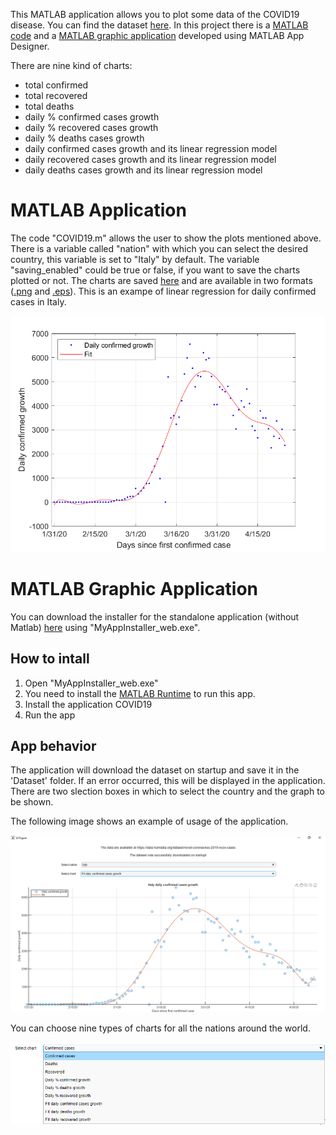 This MATLAB application allows you to plot some data of the COVID19 disease. You can find the dataset [here](https://data.humdata.org/dataset/novel-coronavirus-2019-ncov-cases). In this project there is a [MATLAB code](https://github.com/MatteoOrlandini/COVID19/blob/master/COVID19.m) and a [MATLAB graphic application](https://github.com/MatteoOrlandini/COVID19/blob/master/COVID19_App.mlapp) developed using MATLAB App Designer. 

There are nine kind of charts:
* total confirmed
* total recovered
* total deaths
* daily % confirmed cases growth
* daily % recovered cases growth
* daily % deaths cases growth
* daily confirmed cases growth and its linear regression model
* daily recovered cases growth and its linear regression model
* daily deaths cases growth and its linear regression model

# MATLAB Application
The code "COVID19.m" allows the user to show the plots mentioned above. There is a variable called "nation" with which you can select the desired country, this variable is set to "Italy" by default. The variable "saving_enabled" could be true or false, if you want to save the charts plotted or not. The charts are saved [here](https://github.com/MatteoOrlandini/COVID19/tree/master/Charts) and are available in two formats ([.png](https://github.com/MatteoOrlandini/COVID19/tree/master/Charts/PNG) and [.eps](https://github.com/MatteoOrlandini/COVID19/tree/master/Charts/EPS)). 
This is an exampe of linear regression for daily confirmed cases in Italy.

![](https://raw.githubusercontent.com/MatteoOrlandini/COVID19/master/Charts/PNG/Italy%20daily%20confirmed%20growth.png)

# MATLAB Graphic Application
You can download the installer for the standalone application (without Matlab) [here](https://github.com/MatteoOrlandini/COVID19/blob/master/COVID19_APP/for_redistribution) using "MyAppInstaller_web.exe". 
## How to intall
1. Open "MyAppInstaller_web.exe"
2. You need to install the [MATLAB Runtime](https://it.mathworks.com/products/compiler/matlab-runtime.html) to run this app. 
3. Install the application COVID19
4. Run the app

## App behavior
The application will download the dataset on startup and save it in the 'Dataset' folder. If an error occurred, this will be displayed in the application. There are two slection boxes in which to select the country and the graph to be shown.


The following image shows an example of usage of the application.

![](https://github.com/MatteoOrlandini/COVID19/blob/master/APP_Screen.png)

You can choose nine types of charts for all the nations around the world.

![](https://github.com/MatteoOrlandini/COVID19/blob/master/Chart_type.png)
